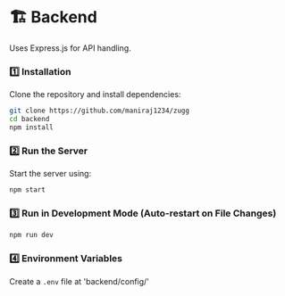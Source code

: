 # 🏗️ Backend 
Uses Express.js for API handling. 

### **1️⃣ Installation**
Clone the repository and install dependencies:
```sh
git clone https://github.com/maniraj1234/zugg
cd backend
npm install
```
### **2️⃣ Run the Server**
Start the server using:
```sh
npm start
```
### **3️⃣ Run in Development Mode (Auto-restart on File Changes)**
```sh
npm run dev
```
### **4️⃣ Environment Variables**
Create a `.env` file at 'backend/config/'